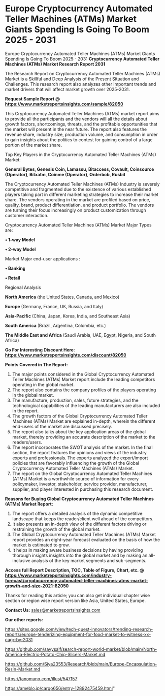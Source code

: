 # Europe Cryptocurrency Automated Teller Machines (ATMs) Market Giants Spending Is Going To Boom 2025 - 2031
Europe Cryptocurrency Automated Teller Machines (ATMs) Market Giants Spending Is Going To Boom 2025 - 2031
<strong>Cryptocurrency Automated Teller Machines (ATMs) Market Research Report 2031</strong>

The Research Report on Cryptocurrency Automated Teller Machines (ATMs) Market is a Skillful and Deep Analysis of the Present Situation and Challenges. This research report also analyzes other important trends and market drivers that will affect market growth over 2025-2031.

<strong>Request Sample Report @ <a href=https://www.marketreportsinsights.com/sample/82050>https://www.marketreportsinsights.com/sample/82050</a></strong>

This Cryptocurrency Automated Teller Machines (ATMs) market report aims to provide all the participants and the vendors will all the details about growth factors, shortcomings, threats, and the profitable opportunities that the market will present in the near future. The report also features the revenue share, industry size, production volume, and consumption in order to gain insights about the politics to contest for gaining control of a large portion of the market share.

Top Key Players in the Cryptocurrency Automated Teller Machines (ATMs) Market:

<strong>General Bytes, Genesis Coin, Lamassu, Bitaccess, Covault, Coinsource (Operator), Bitxatm, Coinme (Operator), Orderbob, Rusbit</strong>

The Cryptocurrency Automated Teller Machines (ATMs) Industry is severely competitive and fragmented due to the existence of various established players taking part in different marketing strategies to increase their market share. The vendors operating in the market are profiled based on price, quality, brand, product differentiation, and product portfolio. The vendors are turning their focus increasingly on product customization through customer interaction.

Cryptocurrency Automated Teller Machines (ATMs) Market Major Types are:

<strong>• 1-way Model

• 2-way Model</strong>

Market Major end-user applications :

<strong>• Banking

• Retail</strong>

Regional Analysis

</u><strong><b>North America</b></strong> (the United States, Canada, and Mexico)

<strong><b>Europe </b></strong>(Germany, France, UK, Russia, and Italy)

<strong><b>Asia-Pacific</b></strong> (China, Japan, Korea, India, and Southeast Asia)

<strong><b>South America</b></strong> (Brazil, Argentina, Colombia, etc.)

<strong><b>The Middle East and Africa</b></strong> (Saudi Arabia, UAE, Egypt, Nigeria, and South Africa)

<strong>Go For Interesting Discount Here: <a href=https://www.marketreportsinsights.com/discount/82050>https://www.marketreportsinsights.com/discount/82050</a></strong>

<strong>Points Covered in The Report:</strong>
<ol>
  <li>The major points considered in the Global Cryptocurrency Automated Teller Machines (ATMs) Market report include the leading competitors operating in the global market.</li>
  <li>The report also contains the company profiles of the players operating in the global market.</li>
  <li>The manufacture, production, sales, future strategies, and the technological capabilities of the leading manufacturers are also included in the report.</li>
  <li>The growth factors of the Global Cryptocurrency Automated Teller Machines (ATMs) Market are explained in-depth, wherein the different end-users of the market are discussed precisely.</li>
  <li>The report also talks about the key application areas of the global market, thereby providing an accurate description of the market to the readers/users.</li>
  <li>The report incorporates the SWOT analysis of the market. In the final section, the report features the opinions and views of the industry experts and professionals. The experts analyzed the export/import policies that are favorably influencing the growth of the Global Cryptocurrency Automated Teller Machines (ATMs) Market.</li>
  <li>The report on the Global Cryptocurrency Automated Teller Machines (ATMs) Market is a worthwhile source of information for every policymaker, investor, stakeholder, service provider, manufacturer, supplier, and player interested in purchasing this research document.</li>
</ol>
<strong>Reasons for Buying Global Cryptocurrency Automated Teller Machines (ATMs) Market Report:</strong>

<ol>
  <li>The report offers a detailed analysis of the dynamic competitive landscape that keeps the reader/client well ahead of the competitors.</li>
  <li>It also presents an in-depth view of the different factors driving or restraining the growth of the global market.</li>
  <li>The Global Cryptocurrency Automated Teller Machines (ATMs) Market report provides an eight-year forecast evaluated on the basis of how the market is estimated to grow.</li>
  <li>It helps in making aware business decisions by having providing thorough insights insights into the global market and by making an all-inclusive analysis of the key market segments and sub-segments.</li>
</ol>
<strong>Access full Report Description, TOC, Table of Figure, Chart, etc. @ <a href=https://www.marketreportsinsights.com/industry-forecast/cryptocurrency-automated-teller-machines-atms-market-growth-and-size-2021-82050>https://www.marketreportsinsights.com/industry-forecast/cryptocurrency-automated-teller-machines-atms-market-growth-and-size-2021-82050</a></strong>


Thanks for reading this article; you can also get individual chapter wise section or region wise report version like Asia, United States, Europe.

<strong>Contact Us:</strong>
sales@marketreportsinsights.com

<strong>Our other reports:</strong>

<a href=https://sites.google.com/view/tech-quest-innovators/trending-research-reports/europe-tenderizing-equipment-for-food-market-to-witness-xx-cagr-by-2031>https://sites.google.com/view/tech-quest-innovators/trending-research-reports/europe-tenderizing-equipment-for-food-market-to-witness-xx-cagr-by-2031</a>

<a href=https://github.com/sayysaif/search-report-world-market/blob/main/North-America-Electric-Potato-Chip-Slicers-Market.md>https://github.com/sayysaif/search-report-world-market/blob/main/North-America-Electric-Potato-Chip-Slicers-Market.md</a>

<a href=https://github.com/Siya23553/Research/blob/main/Europe-Encapsulation-Resin-Market.md>https://github.com/Siya23553/Research/blob/main/Europe-Encapsulation-Resin-Market.md</a>

<a href=https://tanomuno.com/illust/547157>https://tanomuno.com/illust/547157</a>

<a href=https://ameblo.jp/cargo656/entry-12892475459.html>https://ameblo.jp/cargo656/entry-12892475459.html</a>"
